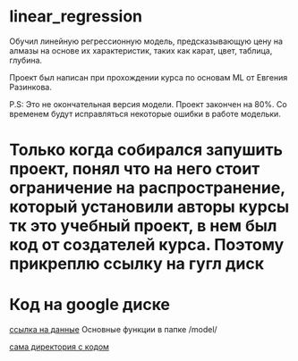# linear_regression

Обучил линейную регрессионную модель, предсказывающую цену на алмазы на основе их характеристик, таких как карат, цвет, таблица, глубина.

Проект был написан при прохождении курса по основам ML от Евгения Разинкова.

P.S: Это не окончательная версия модели. Проект закончен на 80%. Со временем будут исправляться некоторые ошибки в работе модельки.

# Только когда собирался запушить проект, понял что на него стоит ограничение на распространение, который установили авторы курсы тк это учебный проект, в нем был код от создателей курса. Поэтому прикреплю ссылку на гугл диск
# Код на google диске
[ссылка на данные](https://drive.google.com/drive/folders/17v9anrRTJFjU0WYnbmJnhenC6v8szj8G?usp=drive_link )
Основные функции в папке /model/

[сама директория с кодом](https://drive.google.com/drive/folders/1P5pbSSdGjwj9Olp1C3ilbzLX0KkXQqHx?usp=drive_link) 
